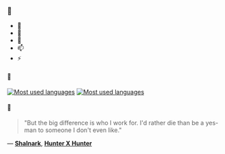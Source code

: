### 👋

- 🔭
- 🌱
- 💬
- 📫
- ⚡

#### 🧏

[![Most used languages](https://github-readme-stats-aynah.vercel.app/api/top-langs/?username=aynh&theme=solarized-dark&langs_count=6&layout=compact&hide_title=true)](https://github.com/anuraghazra/github-readme-stats#gh-dark-mode-only)
[![Most used languages](https://github-readme-stats-aynah.vercel.app/api/top-langs/?username=aynh&theme=solarized-light&langs_count=6&layout=compact&hide_title=true)](https://github.com/anuraghazra/github-readme-stats#gh-light-mode-only)

#### 💬

> "But the big difference is who I work for. I'd rather die than be a yes-man to someone I don't even like."

&mdash; [**Shalnark**](https://myanimelist.net/character.php?q=Shalnark&cat=character), [**Hunter X Hunter**](https://myanimelist.net/search/all?q=Hunter%20X%20Hunter&cat=all)
